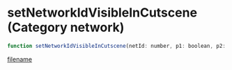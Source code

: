 # setNetworkIdVisibleInCutscene (Category network)

```js
function setNetworkIdVisibleInCutscene(netId: number, p1: boolean, p2: boolean): void
```

[filename](setNetworkIdVisibleInCutscene_m.md ':include')